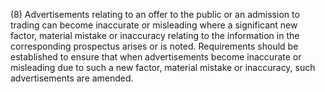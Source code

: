 (8) Advertisements relating to an offer to the public or an admission to trading can become inaccurate or misleading where a significant new factor, material mistake or inaccuracy relating to the information in the corresponding prospectus arises or is noted. Requirements should be established to ensure that when advertisements become inaccurate or misleading due to such a new factor, material mistake or inaccuracy, such advertisements are amended.